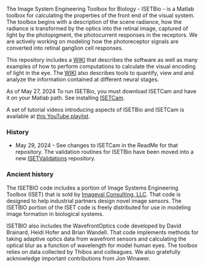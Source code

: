 The Image System Engineering Toolbox for Biology - ISETBio - is a Matlab toolbox for calculating the properties of the front end of the visual system.  The toolbox begins with a description of the scene radiance, how the radiance is transformed by the optics into the retinal image, captured of light by the photopigment, the photocurrent responses in the receptors.  We are actively working on modeling how the photoreceptor signals are converted into retinal ganglion cell responses.

This repository includes a [WIKI](https://github.com/isetbio/isetbio/wiki) that describes the software as well as many examples of how to perform computations to calculate the visual encoding of light in the eye.  The [WIKI](https://github.com/isetbio/isetbio/wiki) also describes tools to quantify, view and and analyze the information contained at different neural stages.  

As of May 27, 2024 To run ISETBio, you must download ISETCam and have it on your Matlab path.  See installing [ISETCam](https://github.com/iset/isetcam/wiki). 

A set of tutorial videos introducing aspects of ISETBio and ISETCam is available at [this YouTube playlist](https://www.youtube.com/playlist?list=PLr6PuubdQrtQ-rz5RIe13k3YFrmwBh7gr).

### History 

* May 29, 2024 - See changes to ISETCam in the ReadMe for that repository. The validation routines for ISETBio have been moved into a new [ISETValidations](https://github.com/ISET/isetvalidate) repository.

### Ancient history

The ISETBIO code includes a portion of Image Systems Engineering Toolbox (ISET) that is sold by [Imageval Consulting, LLC](http://www.imageval.com).  That code is designed to help industrial partners design novel image sensors. The ISETBIO portion of the ISET code is freely distributed for use in modeling image formation in biological systems. 

ISETBIO also includes the WavefrontOptics code developed by David Brainard, Heidi Hofer and Brian Wandell.  That code implements methods for taking adaptive optics data from wavefront sensors and calculating the optical blur as a function of wavelength for model human eyes.  The toolbox relies on data collected by Thibos and colleagues. We also gratefully acknowledge important contributions from Jon Winawer.  
